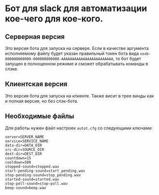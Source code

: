 # Бот для slack для автоматизации кое-чего для кое-кого.

## Серверная версия
Это версия бота для запуска на сервере.
Если в качестве аргумента исполняемому файлу будет указан правильный токен бота
вида  `xoxb-000000000000-000000000000-AAAAAAAAAAAAAAAAAAAAAAAA`, то бот
будет запущен в полноценном режиме и сможет обрабатывать команды в слэке.

## Клиентская версия
Это версия бота для запуска на клиенте.
Также висит в трее винды как и полная версия, но без слэк-бота.

## Необходимые файлы
Для работы нужен файл настроек `autot.cfg` со следующими ключами:
```
server=SERVER_NAME
service=SERVICE_NAME
data-dir=DATA_DIR
src-dir=SOURCE_DIR
dest-dir=DEST_DIR
countdown=15
cooldown=500
stopped-sound=stopped.wav
start-pending-sound=start_pending.wav
stop-pending-sound=stop_pending.wav
started-sound=started.wav
stop-poll-sound=stop-poll.wav
beep-sound=beep.wav
```
